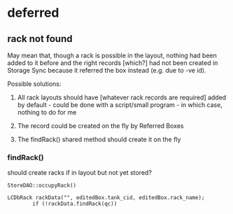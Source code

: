 # deferred

## rack not found

May mean that, though a rack is possible in the layout, nothing had been added to it before and the right records 
[which?]
had not been created in Storage Sync because it referred the box instead (e.g. due to -ve id).

Possible solutions:

1) All rack layouts should have [whatever rack records are required] added by default - could be done with a script/small program - in which case, nothing to do for me

2) The record could be created on the fly by Referred Boxes

3) The findRack() shared method should create it on the fly

### findRack()

should create racks if in layout but not yet stored?

    StoreDAO::occupyRack()

    LCDbRack rackData("", editedBox.tank_cid, editedBox.rack_name);
            if (!rackData.findRack(qc)) 